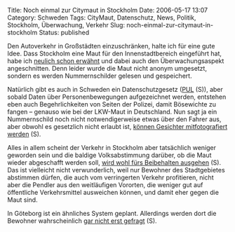 Title: Noch einmal zur Citymaut in Stockholm
Date: 2006-05-17 13:07
Category: Schweden
Tags: CityMaut, Datenschutz, News, Politik, Stockholm, Überwachung, Verkehr
Slug: noch-einmal-zur-citymaut-in-stockholm
Status: published

Den Autoverkehr in Großstädten einzuschränken, halte ich für eine gute
Idee. Dass Stockholm eine Maut für den Innenstadtbereich eingeführt hat,
habe ich [neulich schon
erwähnt](http://www.fiket.de/2006/03/21/city-maut-in-stockholm/) und
dabei auch den Überwachungsaspekt angeschnitten. Denn leider wurde die
Maut nicht anonym umgesetzt, sondern es werden Nummernschilder gelesen
und gespeichert.

Natürlich gibt es auch in Schweden ein Datenschutzgesetz
([PUL](http://www.notisum.se/rnp/sls/lag/19980204.HTM) (S)), aber sobald
Daten über Personenbewegungen aufgezeichnet werden, entstehen eben auch
Begehrlichkeiten von Seiten der Polizei, damit Bösewichte zu fangen –
genauso wie bei der LKW-Maut in Deutschland. Nun sagt ja ein
Nummernschild noch nicht notwendigerweise etwas über den Fahrer aus,
aber obwohl es gesetzlich nicht erlaubt ist, [können Gesichter
mitfotografiert
werden](http://www.dn.se/DNet/jsp/polopoly.jsp?rss=1400&d=1298&a=535576)
(S).

Alles in allem scheint der Verkehr in Stockholm aber tatsächlich weniger
geworden sein und die baldige Volksabstimmung darüber, ob die Maut
wieder abgeschafft werden soll, [wird wohl fürs Beibehalten
ausgehen](http://www.sr.se/Ekot/artikel.asp?artikel=859194) (S). Das ist
vielleicht nicht verwunderlich, weil nur Bewohner des Stadtgebietes
abstimmen dürfen, die auch vom verringerten Verkehr profitieren, nicht
aber die Pendler aus den weitläufigen Vororten, die weniger gut auf
öffentliche Verkehrsmittel ausweichen können, und damit eher gegen die
Maut sind.

In Göteborg ist ein ähnliches System geplant. Allerdings werden dort die
Bewohner wahrscheinlich [gar nicht erst
gefragt](http://www.dn.se/DNet/jsp/polopoly.jsp?rss=1400&d=147&a=535851)
(S).

